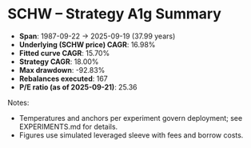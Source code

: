 # SCHW – Strategy A1g Summary

- **Span**: 1987-09-22 → 2025-09-19 (37.99 years)
- **Underlying (SCHW price) CAGR**: 16.98%
- **Fitted curve CAGR**: 15.70%
- **Strategy CAGR**: 18.00%
- **Max drawdown**: -92.83%
- **Rebalances executed**: 167
- **P/E ratio (as of 2025-09-21)**: 25.36

Notes:

- Temperatures and anchors per experiment govern deployment; see EXPERIMENTS.md for details.
- Figures use simulated leveraged sleeve with fees and borrow costs.

